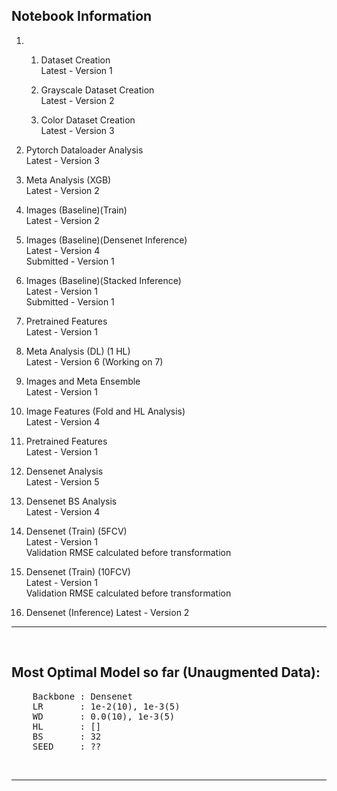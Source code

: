 ## Notebook Information

1. 
    1. Dataset Creation  
       Latest - Version 1
    
    2. Grayscale Dataset Creation  
       Latest - Version 2
    
    3. Color Dataset Creation  
       Latest - Version 3

2. Pytorch Dataloader Analysis  
Latest - Version 3

3. Meta Analysis (XGB)  
Latest - Version 2

4. Images (Baseline)(Train)  
Latest - Version 2

5. Images (Baseline)(Densenet Inference)  
Latest - Version 4  
Submitted - Version 1

6. Images (Baseline)(Stacked Inference)  
Latest - Version 1  
Submitted - Version 1

7. Pretrained Features  
Latest - Version 1

8. Meta Analysis (DL) (1 HL)  
Latest - Version 6 (Working on 7)

9. Images and Meta Ensemble  
Latest - Version 1

10. Image Features (Fold and HL Analysis)  
Latest - Version 4

11. Pretrained Features  
Latest - Version 1

12. Densenet Analysis  
Latest - Version 5

13. Densenet BS Analysis  
Latest - Version 4

14. Densenet (Train) (5FCV)  
Latest - Version 1  
Validation RMSE calculated before transformation

15. Densenet (Train) (10FCV)  
Latest - Version 1  
Validation RMSE calculated before transformation

16. Densenet (Inference)
Latest - Version 2

---

&nbsp;

## Most Optimal Model so far (Unaugmented Data):
<pre>
    Backbone : Densenet
    LR       : 1e-2(10), 1e-3(5)
    WD       : 0.0(10), 1e-3(5)
    HL       : []
    BS       : 32
    SEED     : ??
</pre>

&nbsp;

---
